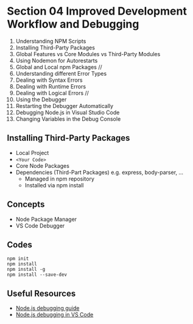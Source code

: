 # Section 04 Improved Development Workflow and Debugging

1. Understanding NPM Scripts
2. Installing Third-Party Packages
3. Global Features vs Core Modules vs Third-Party Modules
4. Using Nodemon for Autorestarts
5. Global and Local npm Packages //
6. Understanding different Error Types
7. Dealing with Syntax Errors
8. Dealing with Runtime Errors
9. Dealing with Logical Errors //
10. Using the Debugger
11. Restarting the Debugger Automatically
12. Debugging Node.js in Visual Studio Code
13. Changing Variables in the Debug Console

## Installing Third-Party Packages

- Local Project
- `<Your Code>`
- Core Node Packages
- Dependencies (Third-Part Packages) e.g. express, body-parser, ...
  - Managed in npm repository
  - Installed via npm install

## Concepts

- Node Package Manager
- VS Code Debugger

## Codes

```
npm init
npm install
npm install -g
npm install --save-dev
```

## Useful Resources

- [Node.js debugging guide](https://nodejs.org/en/docs/guides/debugging-getting-started/)
- [Node.js debugging in VS Code](https://code.visualstudio.com/docs/nodejs/nodejs-debugging)
